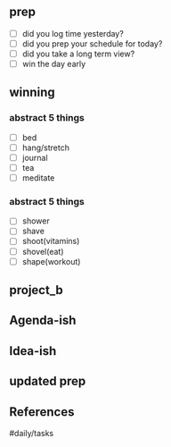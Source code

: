 ## prep
- [ ] did you log time yesterday?
- [ ] did you prep your schedule for today?
- [ ] did you take a long term view?
- [ ] win the day early

## winning
### abstract 5 things
- [ ] bed
- [ ] hang/stretch
- [ ] journal
- [ ] tea
- [ ] meditate

### abstract 5 things
- [ ] shower
- [ ] shave
- [ ] shoot(vitamins)
- [ ] shovel(eat)
- [ ] shape(workout)

## project_b

## Agenda-ish

## Idea-ish


updated prep
---
## References

#daily/tasks
